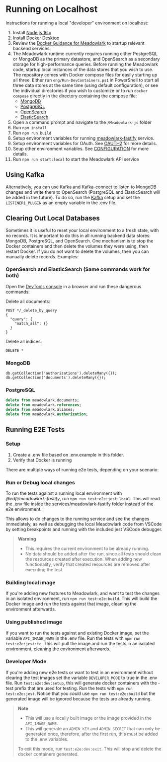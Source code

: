 # Running on Localhost

Instructions for running a local "developer" environment on localhost:

1. Install [Node.js 16.x](https://nodejs.org/en/download/releases/)
2. Install [Docker Desktop](https://www.docker.com)
3. Review the [Docker Guidance for Meadowlark](./DOCKER.md) to startup relevant
   backend services.
4. The Meadowlark runtime currently requires running either PostgreSQL or
   MongoDB as the primary datastore, and OpenSearch as a secondary storage for
   high-performance queries. Before running the Meadowlark code, startup local
   instances of the data stores that you wish to use. The repository comes with
   Docker compose files for easily starting up all three. Either run
   `eng/Run-DevContainers.ps1` in PowerShell to start all three data stores at
   the same time (using default configuration), or see the individual
   directories if you wish to customize or to run `docker compose` directly in
   the directory containing the compose file:
   * [MongoDB](../Meadowlark-js/backends/meadowlark-mongodb-backend/docker)
   * [PostgreSQL](../Meadowlark-js/backends/meadowlark-postgresql-backend/docker)
   * [OpenSearch](../Meadowlark-js/backends/meadowlark-opensearch-backend/docker)
   * [ElasticSearch](../Meadowlark-js/backends/meadowlark-elasticsearch-backend/docker)
5. Open a command prompt and navigate to the `/Meadowlark-js` folder
6. Run `npm install`
7. Run `npm run build`
8. Setup environment variables for running
   [meadowlark-fastify](../Meadowlark-js/services/meadowlark-fastify/readme.md)
   service.
9. Setup environment variables for OAuth. See [OAUTH2](OAUTH2.md) for more
   details.
10. Seup other environment variables. See [CONFIGURATION](CONFIGURATION.md) for
    more details.
11. Run `npm run start:local` to start the Meadowlark API service

## Using Kafka

Alternatively, you can use Kafka and Kafka-connect to listen to MongoDB changes
and write them to OpenSearch (PostgreSQL and ElasticSearch will be added in the
future). To do so, run the
[Kafka](../Meadowlark-js/backends/meadowlark-kafka-stream/docker) setup and set
the `LISTENER1_PLUGIN` as an empty variable in the .env file.

## Clearing Out Local Databases

Sometimes it is useful to reset your local environment to a fresh state, with no
records. It is important to do this in all running backend data stores: MongoDB,
PostgreSQL, and OpenSearch. One mechanism is to stop the Docker containers and
then delete the volumes they were using, then restart Docker. If you do not want
to delete the volumes, then you can manually delete records. Examples:

### OpenSearch and ElasticSearch (Same commands work for both)

Open the [DevTools console](http://localhost:5601/app/dev_tools#/console) in a
browser and run these dangerous commands:

Delete all documents:

```none
POST */_delete_by_query
{
  "query": {
    "match_all": {}
  }
}
```

Delete all indices:

```none
DELETE *
```

### MongoDB

```none
db.getCollection('authorizations').deleteMany({});
db.getCollection('documents').deleteMany({});
```

### PostgreSQL

```sql
delete from meadowlark.documents;
delete from meadowlark.references;
delete from meadowlark.aliases;
delete from meadowlark.authorization;
```

## Running E2E Tests

### Setup

1. Create a .env file based on .env.example in this folder.
2. Verify that Docker is running

There are multiple ways of running e2e tests, depending on your scenario:

### Run or Debug local changes

To run the tests against a running local environment with
*@edfi/meadowlark-fastify*, run `npm run test:e2e:jest:local`. This will read
the .env file inside the services/meadowlark-fastify folder instead of the e2e
environment.

This allows to do changes to the running service and see the changes
immediately, as well as debugging the local Meadowlark code from VSCode by
setting breakpoints and running with the included jest VSCode debugger.

> **Warning**
>
> * This requires the current environment to be already running.
> * No data should be added after the run, since all tests should clean the
>   resources created after execution. When adding new functionality, verify
>   that created resources are removed after executing the test.

### Building local image

If you're adding new features to Meadowlark, and want to test the changes in an
isolated environment, run `npm run test:e2e:build`. This will build the Docker
image and run the tests against that image, cleaning the environment afterwards.

### Using published image

If you want to run the tests against and existing Docker image, set the variable
`API_IMAGE_NAME` in the .env file. Run the tests with `npm run
test:e2e:jest:tc`. This will pull the image and run the tests in an isolated
environment, cleaning the environment afterwards.

### Developer Mode

If you're adding new e2e tests or want to test in an environment without
clearing the test images set the variable `DEVELOPER_MODE` to true in the .env
file. Run `test:e2e:dev:setup`, this will generate docker containers with the
-test prefix that are used for testing. Run the tests with `npm run
test:e2e:jest`. Notice that you *could* use `npm run test:e2e:build` but the
generated image will be ignored because the tests are already running.

> **Note**
>
> * This will use a locally built image or the image provided in the
>   `API_IMAGE_NAME`.
> * This will generate an `ADMIN_KEY` and `ADMIN_SECRET` that can only be
>   generated once, therefore, after the first run, this must be added to the
>   .env variables.
>
> To exit this mode, run `test:e2e:dev:exit`. This will stop and delete the
> docker containers generated.

